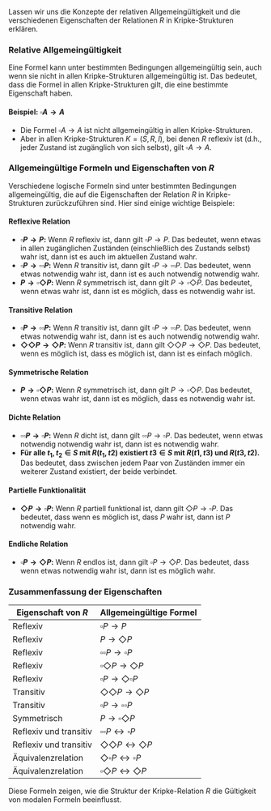 Lassen wir uns die Konzepte der relativen Allgemeingültigkeit und die verschiedenen Eigenschaften der Relationen $R$ in Kripke-Strukturen erklären.

### Relative Allgemeingültigkeit

Eine Formel kann unter bestimmten Bedingungen allgemeingültig sein, auch wenn sie nicht in allen Kripke-Strukturen allgemeingültig ist. Das bedeutet, dass die Formel in allen Kripke-Strukturen gilt, die eine bestimmte Eigenschaft haben.

#### Beispiel: $\square A \to A$

- Die Formel $\square A \to A$ ist nicht allgemeingültig in allen Kripke-Strukturen.
- Aber in allen Kripke-Strukturen $K = (S, R, I)$, bei denen $R$ reflexiv ist (d.h., jeder Zustand ist zugänglich von sich selbst), gilt $\square A \to A$.

### Allgemeingültige Formeln und Eigenschaften von $R$

Verschiedene logische Formeln sind unter bestimmten Bedingungen allgemeingültig, die auf die Eigenschaften der Relation $R$ in Kripke-Strukturen zurückzuführen sind. Hier sind einige wichtige Beispiele:

#### Reflexive Relation

- **$\square P \to P$:** Wenn $R$ reflexiv ist, dann gilt $\square P \to P$. Das bedeutet, wenn etwas in allen zugänglichen Zuständen (einschließlich des Zustands selbst) wahr ist, dann ist es auch im aktuellen Zustand wahr.
- **$\square P \to \square \square P$:** Wenn $R$ transitiv ist, dann gilt $\square P \to \square \square P$. Das bedeutet, wenn etwas notwendig wahr ist, dann ist es auch notwendig notwendig wahr.
- **$P \to \square \Diamond P$:** Wenn $R$ symmetrisch ist, dann gilt $P \to \square \Diamond P$. Das bedeutet, wenn etwas wahr ist, dann ist es möglich, dass es notwendig wahr ist.

#### Transitive Relation

- **$\square P \to \square \square P$:** Wenn $R$ transitiv ist, dann gilt $\square P \to \square \square P$. Das bedeutet, wenn etwas notwendig wahr ist, dann ist es auch notwendig notwendig wahr.
- **$\Diamond \Diamond P \to \Diamond P$:** Wenn $R$ transitiv ist, dann gilt $\Diamond \Diamond P \to \Diamond P$. Das bedeutet, wenn es möglich ist, dass es möglich ist, dann ist es einfach möglich.

#### Symmetrische Relation

- **$P \to \square \Diamond P$:** Wenn $R$ symmetrisch ist, dann gilt $P \to \square \Diamond P$. Das bedeutet, wenn etwas wahr ist, dann ist es möglich, dass es notwendig wahr ist.

#### Dichte Relation

- **$\square \square P \to \square P$:** Wenn $R$ dicht ist, dann gilt $\square \square P \to \square P$. Das bedeutet, wenn etwas notwendig notwendig wahr ist, dann ist es notwendig wahr.
- **Für alle $t_1, t_2 \in S$ mit $R(t_1, t2)$ existiert $t3 \in S$ mit $R(t1, t3)$ und $R(t3, t2)$.** Das bedeutet, dass zwischen jedem Paar von Zuständen immer ein weiterer Zustand existiert, der beide verbindet.

#### Partielle Funktionalität

- **$\Diamond P \to \square P$:** Wenn $R$ partiell funktional ist, dann gilt $\Diamond P \to \square P$. Das bedeutet, dass wenn es möglich ist, dass $P$ wahr ist, dann ist $P$ notwendig wahr.

#### Endliche Relation

- **$\square P \to \Diamond P$:** Wenn $R$ endlos ist, dann gilt $\square P \to \Diamond P$. Das bedeutet, dass wenn etwas notwendig wahr ist, dann ist es möglich wahr.

### Zusammenfassung der Eigenschaften

| Eigenschaft von $R$ | Allgemeingültige Formel |
|-------------------------|-------------------------|
| Reflexiv                | $\square P \to P$     |
| Reflexiv                | $P \to \Diamond P$    |
| Reflexiv                | $\square \square P \to \square P$ |
| Reflexiv                | $\square \Diamond P \to \Diamond P$ |
| Reflexiv                | $\square P \to \Diamond \square P$ |
| Transitiv               | $\Diamond \Diamond P \to \Diamond P$ |
| Transitiv               | $\square P \to \square \square P$ |
| Symmetrisch             | $P \to \square \Diamond P$ |
| Reflexiv und transitiv  | $\square \square P \leftrightarrow \square P$ |
| Reflexiv und transitiv  | $\Diamond \Diamond P \leftrightarrow \Diamond P$ |
| Äquivalenzrelation      | $\Diamond \square P \leftrightarrow \square P$ |
| Äquivalenzrelation      | $\square \Diamond P \leftrightarrow \Diamond P$ |

Diese Formeln zeigen, wie die Struktur der Kripke-Relation $R$ die Gültigkeit von modalen Formeln beeinflusst.

